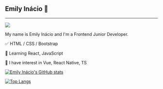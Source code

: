## Emily Inácio 👋
<hr>

<a href="https://www.instagram.com/USERNAME" alt="Instagram" target="_blank">
  <img src="https://img.shields.io/badge/-Instagram-DF0174?style=for-the-badge&labelColor=DF0174&logo=instagram&logoColor=white&link=https://www.instagram.com/USERNAME">
</a>

My name is Emily Inácio and I'm a Frontend Junior Developer.
</br>

<p>✅ HTML / CSS / Bootstrap

<p>📕 Learning React, JavaScript 

<p>📖 I have interest in Vue, React Native, TS
 <br>
  
 [![Emily Inácio's GitHub stats](https://github-readme-stats.vercel.app/api?username=emiinacio&show_icons=true&theme=radical)](https://github.com/anuraghazra/github-readme-stats)

[![Top Langs](https://github-readme-stats.vercel.app/api/top-langs/?username=emiinacio&show_icons=true&theme=radical)](https://github.com/emiinacio/github-readme-stats)
